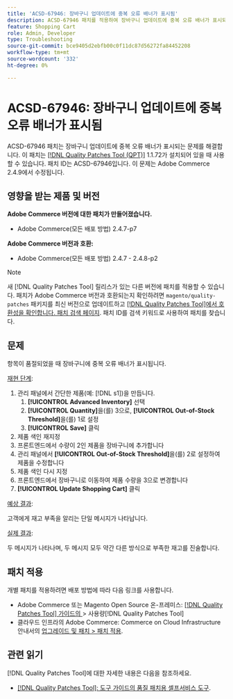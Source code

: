 ```yaml
---
title: 'ACSD-67946: 장바구니 업데이트에 중복 오류 배너가 표시됨'
description: ACSD-67946 패치를 적용하여 장바구니 업데이트에 중복 오류 배너가 표시되는 Adobe Commerce 문제를 해결합니다.
feature: Shopping Cart
role: Admin, Developer
type: Troubleshooting
source-git-commit: bce9405d2ebfb00c0f11dc87d56272fa84452208
workflow-type: tm+mt
source-wordcount: '332'
ht-degree: 0%

---
```


# ACSD-67946: 장바구니 업데이트에 중복 오류 배너가 표시됨

ACSD-67946 패치는 장바구니 업데이트에 중복 오류 배너가 표시되는 문제를 해결합니다. 이 패치는 [[!DNL Quality Patches Tool (QPT)]](/help/tools/quality-patches-tool/quality-patches-tool-to-self-serve-quality-patches.md) 1.1.72가 설치되어 있을 때 사용할 수 있습니다. 패치 ID는 ACSD-67946입니다. 이 문제는 Adobe Commerce 2.4.9에서 수정됩니다.

## 영향을 받는 제품 및 버전

**Adobe Commerce 버전에 대한 패치가 만들어졌습니다.**

* Adobe Commerce(모든 배포 방법) 2.4.7-p7

**Adobe Commerce 버전과 호환:**

* Adobe Commerce(모든 배포 방법) 2.4.7 - 2.4.8-p2

>[!NOTE]
>
>새 [!DNL Quality Patches Tool] 릴리스가 있는 다른 버전에 패치를 적용할 수 있습니다. 패치가 Adobe Commerce 버전과 호환되는지 확인하려면 `magento/quality-patches` 패키지를 최신 버전으로 업데이트하고 [[!DNL Quality Patches Tool]에서 호환성을 확인합니다. 패치 검색 페이지](https://experienceleague.adobe.com/tools/commerce-quality-patches/index.html). 패치 ID를 검색 키워드로 사용하여 패치를 찾습니다.

## 문제

항목이 품절되었을 때 장바구니에 중복 오류 배너가 표시됩니다.

<u>재현 단계</u>:

1. 관리 패널에서 간단한 제품(예: [!DNL s1])을 만듭니다.
   1. **[!UICONTROL Advanced Inventory]** 선택
   1. **[!UICONTROL Quantity]**&#x200B;을(를) 3으로, **[!UICONTROL Out-of-Stock Threshold]**&#x200B;을(를) 1로 설정
   1. **[!UICONTROL Save]** 클릭
1. 제품 색인 재지정
1. 프론트엔드에서 수량이 2인 제품을 장바구니에 추가합니다
1. 관리 패널에서 **[!UICONTROL Out-of-Stock Threshold]**&#x200B;을(를) 2로 설정하여 제품을 수정합니다
1. 제품 색인 다시 지정
1. 프론트엔드에서 장바구니로 이동하여 제품 수량을 3으로 변경합니다
1. **[!UICONTROL Update Shopping Cart]** 클릭


<u>예상 결과</u>:

고객에게 재고 부족을 알리는 단일 메시지가 나타납니다.

<u>실제 결과</u>:

두 메시지가 나타나며, 두 메시지 모두 약간 다른 방식으로 부족한 재고를 진술합니다.

## 패치 적용

개별 패치를 적용하려면 배포 방법에 따라 다음 링크를 사용합니다.

* Adobe Commerce 또는 Magento Open Source 온-프레미스: [[!DNL Quality Patches Tool]  가이드의 &#x200B;](/help/tools/quality-patches-tool/usage.md)> 사용량[!DNL Quality Patches Tool]
* 클라우드 인프라의 Adobe Commerce: Commerce on Cloud Infrastructure 안내서의 [업그레이드 및 패치 > 패치 적용](https://experienceleague.adobe.com/docs/commerce-cloud-service/user-guide/develop/upgrade/apply-patches.html).

## 관련 읽기

[!DNL Quality Patches Tool]에 대한 자세한 내용은 다음을 참조하세요.

* [[!DNL Quality Patches Tool]: 도구 가이드의 품질 패치용 셀프서비스 도구](/help/tools/quality-patches-tool/quality-patches-tool-to-self-serve-quality-patches.md).

